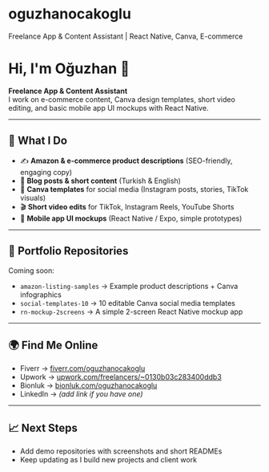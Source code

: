 # oguzhanocakoglu
Freelance App &amp; Content Assistant | React Native, Canva, E-commerce
# Hi, I'm Oğuzhan 👋

**Freelance App & Content Assistant**  
I work on e-commerce content, Canva design templates, short video editing, and basic mobile app UI mockups with React Native.

---

## 🔧 What I Do
- ✍️ **Amazon & e-commerce product descriptions** (SEO-friendly, engaging copy)  
- 📝 **Blog posts & short content** (Turkish & English)  
- 🎨 **Canva templates** for social media (Instagram posts, stories, TikTok visuals)  
- 🎬 **Short video edits** for TikTok, Instagram Reels, YouTube Shorts  
- 📱 **Mobile app UI mockups** (React Native / Expo, simple prototypes)

---

## 📂 Portfolio Repositories
Coming soon:
- `amazon-listing-samples` → Example product descriptions + Canva infographics  
- `social-templates-10` → 10 editable Canva social media templates  
- `rn-mockup-2screens` → A simple 2-screen React Native mockup app  

---

## 🌍 Find Me Online
- Fiverr → [fiverr.com/oguzhanocakoglu](https://www.fiverr.com/oguzhanocakoglu)  
- Upwork → [upwork.com/freelancers/~0130b03c283400ddb3](https://www.upwork.com/freelancers/~0130b03c283400ddb3)  
- Bionluk → [bionluk.com/oguzhanocakoglu](https://bionluk.com/oguzhanocakoglu)  
- LinkedIn → *(add link if you have one)*  

---

## 📈 Next Steps
- Add demo repositories with screenshots and short READMEs  
- Keep updating as I build new projects and client work  
